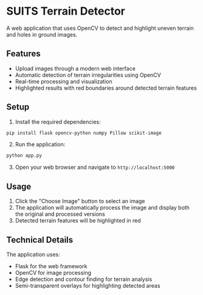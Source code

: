# SUITS Terrain Detector

A web application that uses OpenCV to detect and highlight uneven terrain and holes in ground images.

## Features
- Upload images through a modern web interface
- Automatic detection of terrain irregularities using OpenCV
- Real-time processing and visualization
- Highlighted results with red boundaries around detected terrain features

## Setup

1. Install the required dependencies:
```bash
pip install flask opencv-python numpy Pillow scikit-image
```

2. Run the application:
```bash
python app.py
```

3. Open your web browser and navigate to `http://localhost:5000`

## Usage
1. Click the "Choose Image" button to select an image
2. The application will automatically process the image and display both the original and processed versions
3. Detected terrain features will be highlighted in red

## Technical Details
The application uses:
- Flask for the web framework
- OpenCV for image processing
- Edge detection and contour finding for terrain analysis
- Semi-transparent overlays for highlighting detected areas 